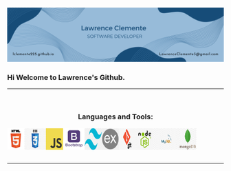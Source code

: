 
<!--
**lclemente225/lclemente225** is a ✨ _special_ ✨ repository because its `README.md` (this file) appears on your GitHub profile.

Here are some ideas to get you started:

- 🔭 I’m currently working on ...
- 🌱 I’m currently learning ...
- 👯 I’m looking to collaborate on ...
- 🤔 I’m looking for help with ...
- 💬 Ask me about ...
- 📫 How to reach me: ...
- 😄 Pronouns: ...
- ⚡ Fun fact: ...
-->

![Image not found](BANNER.png)
### Hi Welcome to Lawrence's Github.


<hr>
<br>

<h3 align="center">Languages and Tools:</h3>
<div style="display: flex; align-content:center;">
  <img src="html.png" width="40">
  <img src="css.jpg" width="50">
  <img src="javascript.png" width="40">
  <img src="bootstrap.png" width="50">
  <img src="tailwind.png" width="40">
  <img src="express.png" width="40">
  <img src="git.png" width="40">
  <img src="nodejs.jpg" width="40">
  <img src="sql.png" width="60">
  <img src="mongodb.png" width="40">
</div>

<br>
<hr>
<!--

![](https://komarev.com/ghpvc/?username=AftonLawver&style=flat)

<div align="center"> 
  <a href="[https://www.instagram.com/tailshall/](https://www.instagram.com/afton.lawver/)" target="_blank">
    <img src="https://img.shields.io/badge/-Instagram-%23E4405F?style=for-the-badge&logo=instagram&logoColor=white" target="_blank">
  </a>
  <a href = "mailto: lawverap25@gmail.com">
    <img src="https://img.shields.io/badge/-Gmail-%23333?style=for-the-badge&logo=gmail&logoColor=white" target="_blank">
  </a>
  <a href="https://www.linkedin.com/in/afton-lawver/" target="_blank">
    <img src="https://img.shields.io/badge/-LinkedIn-%230077B5?style=for-the-badge&logo=linkedin&logoColor=white" target="_blank">
  </a> 
 </div>

<hr>

### Hi there 👋

<img align="left" src="me.jpg" alt="image not found" width="150" style="border: 20px solid  black;">

<div>
As a results-driven web developer with a Computer Science degree, I create exceptional websites and web apps that engage users. I specialize in frontend design, using JavaScript (ES6), HTML, CSS, Bootstrap, and TailwindCSS for pixel-perfect, responsive interfaces. On the backend, I excel in Node.js and ExpressJS for robust server applications, integrating MongoDB and MySQL databases for efficient data management. My strong foundation in computer science enhances my problem-solving and performance optimization skills. I'm excited to bring my creativity and dedication to your team, collaborating on projects that drive success and engage your audience. Together, we can transform your web presence into something remarkable.
</div>

<br>

<h3>Projects</h3>
These are the achievements that mean the most to me as I think back on my journey.


|               Project |                                                            |                                                          | Tech                 |
|----------------------:|------------------------------------------------------------|----------------------------------------------------------|----------------------|
|               Smith Elite Training Website | [Github](https://github.com/AftonLawver/Smith-Elite-Training) | [Demo](https://smith-elite-training-edf72749f730.herokuapp.com/) | HTML, CSS(SASS), Javascript, Nodejs, ExpressJS, MongoDB |
|     StaffVault | [Github](https://github.com/AftonLawver/StaffVault)       | [Demo](https://staff-vault-bfa69afc26b1.herokuapp.com/) | HTML, CSS, Javascript, Nodejs, ExpressJS, MySQL    |
|               Pomodoro Timer Online | [Github](https://github.com/AftonLawver/PomodoroTimerOnline) | [Demo](https://pomodoro-timer-online-634cce94af27.herokuapp.com/) | HTML, CSS, Javascript, jQuery |
|     Signature Land Management Website | [Github](https://github.com/AftonLawver/Signature-Land-Management)       | [Demo](https://signature-land-management-bad775a72ef0.herokuapp.com/) | Javascript, Nodejs, ExpressJS, Bootstrap, MongoDB    |
|               Personal Website | [Github](https://github.com/AftonLawver/Website) | [Demo](https://www.aftonlawver.com/) | HTML, CSS, Javascript, Nodejs, ExpressJS, MongoDB |

##

<br>
<hr>
-->

